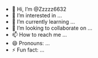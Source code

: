 - 👋 Hi, I’m @Zzzzz6632
- 👀 I’m interested in ...
- 🌱 I’m currently learning ...
- 💞️ I’m looking to collaborate on ...
- 📫 How to reach me ...
- 😄 Pronouns: ...
- ⚡ Fun fact: ...

<!---
Zzzzz6632/Zzzzz6632 is a ✨ special ✨ repository because its `README.md` (this file) appears on your GitHub profile.
You can click the Preview link to take a look at your changes.

--->
